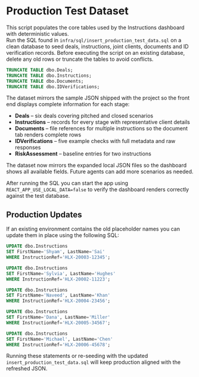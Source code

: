 # Production Test Dataset

This script populates the core tables used by the Instructions dashboard with deterministic values.  
Run the SQL found in `infra/sql/insert_production_test_data.sql` on a clean database to seed deals, instructions, joint clients, documents and ID verification records.
Before executing the script on an existing database, delete any old rows or truncate the tables to avoid conflicts.

```sql
TRUNCATE TABLE dbo.Deals;
TRUNCATE TABLE dbo.Instructions;
TRUNCATE TABLE dbo.Documents;
TRUNCATE TABLE dbo.IDVerifications;
```


The dataset mirrors the sample JSON shipped with the project so the front end displays complete information for each stage:

- **Deals** – six deals covering pitched and closed scenarios
- **Instructions** – records for every stage with representative client details
- **Documents** – file references for multiple instructions so the document tab renders complete rows
- **IDVerifications** – five example checks with full metadata and raw responses
- **RiskAssessment** – baseline entries for two instructions

The dataset now mirrors the expanded local JSON files so the dashboard shows all available fields. Future agents can add more scenarios as needed.

After running the SQL you can start the app using `REACT_APP_USE_LOCAL_DATA=false` to verify the dashboard renders correctly against the test database.

## Production Updates

If an existing environment contains the old placeholder names you can update them in place using the following SQL:

```sql
UPDATE dbo.Instructions
SET FirstName='Shyam', LastName='Sai'
WHERE InstructionRef='HLX-20003-12345';

UPDATE dbo.Instructions
SET FirstName='Sylvia', LastName='Hughes'
WHERE InstructionRef='HLX-20002-11223';

UPDATE dbo.Instructions
SET FirstName='Naveed', LastName='Khan'
WHERE InstructionRef='HLX-20004-23456';

UPDATE dbo.Instructions
SET FirstName='Dana', LastName='Miller'
WHERE InstructionRef='HLX-20005-34567';

UPDATE dbo.Instructions
SET FirstName='Michael', LastName='Chen'
WHERE InstructionRef='HLX-20006-45678';
```

Running these statements or re-seeding with the updated `insert_production_test_data.sql` will keep production aligned with the refreshed JSON.